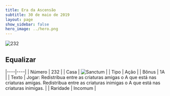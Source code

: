 ```yaml
---
title: Era da Ascensão
subtitle: 30 de maio de 2019
layout: page
show_sidebar: false
hero_image: ../hero.png
---
```


![232](https://cdn.keyforgegame.com/media/card_front/pt/435_232_5PHG9J2PM87J_pt.png)

## Equalizar

|----|----|
| Número | 232 |
| Casa | ![Sanctum](https://archonarcana.com/images/thumb/c/c7/Sanctum.png/22px-Sanctum.png "Santuário") |
| Tipo | Ação |
| Bônus | 1A |
| Texto | Jogar: Redistribua entre as criaturas amigas o A que está nas criaturas amigas. Redistribua entre as criaturas inimigas o A que está nas criaturas inimigas. |
| Raridade | Incomum |
